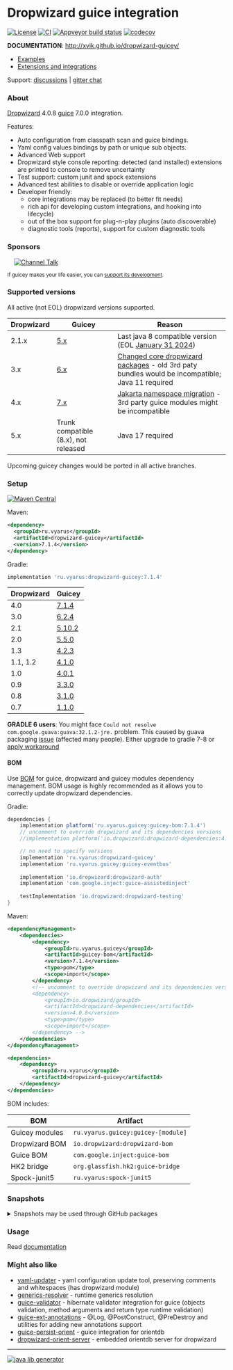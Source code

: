# Dropwizard guice integration
[![License](https://img.shields.io/badge/license-MIT-blue.svg?style=flat)](http://www.opensource.org/licenses/MIT)
[![CI](https://github.com/xvik/dropwizard-guicey/actions/workflows/CI.yml/badge.svg)](https://github.com/xvik/dropwizard-guicey/actions/workflows/CI.yml)
[![Appveyor build status](https://ci.appveyor.com/api/projects/status/github/xvik/dropwizard-guicey?svg=true&branch=master)](https://ci.appveyor.com/project/xvik/dropwizard-guicey/branch/master)
[![codecov](https://codecov.io/gh/xvik/dropwizard-guicey/branch/master/graph/badge.svg)](https://codecov.io/gh/xvik/dropwizard-guicey)

**DOCUMENTATION**: http://xvik.github.io/dropwizard-guicey/

* [Examples](https://github.com/xvik/dropwizard-guicey/tree/master/examples)
* [Extensions and integrations](https://github.com/xvik/dropwizard-guicey/)

Support: [discussions](https://github.com/xvik/dropwizard-guicey/discussions) | [gitter chat](https://gitter.im/xvik/dropwizard-guicey) 

### About 

[Dropwizard](http://dropwizard.io/) 4.0.8 [guice](https://github.com/google/guice) 7.0.0 integration.

Features:

* Auto configuration from classpath scan and guice bindings.
* Yaml config values bindings by path or unique sub objects.
* Advanced Web support
* Dropwizard style console reporting: detected (and installed) extensions are printed to console to remove uncertainty
* Test support: custom junit and spock extensions
* Advanced test abilities to disable or override application logic
* Developer friendly:
    - core integrations may be replaced (to better fit needs)
    - rich api for developing custom integrations, and hooking into lifecycle)
    - out of the box support for plug-n-play plugins (auto discoverable)
    - diagnostic tools (reports), support for custom diagnostic tools

### Sponsors

&nbsp;&nbsp;&nbsp;&nbsp;[![Channel Talk](dropwizard-guicey/src/doc/docs/img/sponsors/channel2.png)](https://channel.io "Channel Talk")

  
<sup>If guicey makes your life easier, you can [support its development](https://www.patreon.com/guicey).</sup>

### Supported versions

All active (not EOL) dropwizard versions supported. 

Dropwizard | Guicey                                                       | Reason
----------|--------------------------------------------------------------|-------
2.1.x| [5.x](https://github.com/xvik/dropwizard-guicey/tree/dw-2.1) | Last java 8 compatible version (EOL [January 31 2024](https://github.com/dropwizard/dropwizard/discussions/7880))
3.x | [6.x](https://github.com/xvik/dropwizard-guicey/tree/dw-3)   | [Changed core dropwizard packages](https://github.com/dropwizard/dropwizard/blob/release/3.0.x/docs/source/manual/upgrade-notes/upgrade-notes-3_0_x.rst) - old 3rd paty bundles would be incompatible; Java 11 required
4.x | [7.x](https://github.com/xvik/dropwizard-guicey/tree/dw-4)   | [Jakarta namespace migration](https://github.com/dropwizard/dropwizard/blob/release/4.0.x/docs/source/manual/upgrade-notes/upgrade-notes-4_0_x.rst) - 3rd party guice modules might be incompatible
5.x | Trunk compatible (8.x), not released                         | Java 17 required  

Upcoming guicey changes would be ported in all active branches.

### Setup

[![Maven Central](https://img.shields.io/maven-central/v/ru.vyarus/dropwizard-guicey.svg?style=flat)](https://maven-badges.herokuapp.com/maven-central/ru.vyarus/dropwizard-guicey)

Maven:

```xml
<dependency>
  <groupId>ru.vyarus</groupId>
  <artifactId>dropwizard-guicey</artifactId>
  <version>7.1.4</version>
</dependency>
```

Gradle:

```groovy
implementation 'ru.vyarus:dropwizard-guicey:7.1.4'
```

Dropwizard | Guicey
----------|---------
4.0| [7.1.4](http://xvik.github.io/dropwizard-guicey/7.1.4)
3.0| [6.2.4](http://xvik.github.io/dropwizard-guicey/6.2.4)
2.1| [5.10.2](http://xvik.github.io/dropwizard-guicey/5.10.2)
2.0| [5.5.0](http://xvik.github.io/dropwizard-guicey/5.5.0)
1.3| [4.2.3](http://xvik.github.io/dropwizard-guicey/4.2.3)
1.1, 1.2 | [4.1.0](http://xvik.github.io/dropwizard-guicey/4.1.0) 
1.0 | [4.0.1](http://xvik.github.io/dropwizard-guicey/4.0.1)
0.9 | [3.3.0](https://github.com/xvik/dropwizard-guicey/tree/dw-0.9)
0.8 | [3.1.0](https://github.com/xvik/dropwizard-guicey/tree/dw-0.8)
0.7 | [1.1.0](https://github.com/xvik/dropwizard-guicey/tree/dw-0.7)

**GRADLE 6 users**: You might face `Could not resolve com.google.guava:guava:32.1.2-jre.`
problem. This caused by guava packaging [issue](https://github.com/google/guava/issues/6612) (affected many people). 
Either upgrade to gradle 7-8 or [apply workaround](https://github.com/google/guava/issues/6612#issuecomment-1614992368)

#### BOM

Use [BOM](http://xvik.github.io/dropwizard-guicey/latest/extras/bom/) for guice, dropwizard and guicey modules dependency management.
BOM usage is highly recommended as it allows you to correctly update dropwizard dependencies.

Gradle:

```groovy
dependencies {
    implementation platform('ru.vyarus.guicey:guicey-bom:7.1.4')
    // uncomment to override dropwizard and its dependencies versions    
    //implementation platform('io.dropwizard:dropwizard-dependencies:4.0.8')

    // no need to specify versions
    implementation 'ru.vyarus:dropwizard-guicey'
    implementation 'ru.vyarus.guicey:guicey-eventbus'
   
    implementation 'io.dropwizard:dropwizard-auth'
    implementation 'com.google.inject:guice-assistedinject'   
    
    testImplementation 'io.dropwizard:dropwizard-testing'
}
```

Maven:

```xml      
<dependencyManagement>  
    <dependencies>
        <dependency>
            <groupId>ru.vyarus.guicey</groupId>
            <artifactId>guicey-bom</artifactId>
            <version>7.1.4</version>
            <type>pom</type>
            <scope>import</scope>
        </dependency> 
        <!-- uncomment to override dropwizard and its dependencies versions  
        <dependency>
            <groupId>io.dropwizard/groupId>
            <artifactId>dropwizard-dependencies</artifactId>
            <version>4.0.8</version>
            <type>pom</type>
            <scope>import</scope>
        </dependency> -->                 
    </dependencies>
</dependencyManagement>

<dependencies>
    <dependency>
        <groupId>ru.vyarus</groupId>
        <artifactId>dropwizard-guicey</artifactId>
    </dependency>
</dependencies>
```

BOM includes:

BOM           | Artifact
--------------|-------------------------
Guicey modules | `ru.vyarus.guicey:guicey-[module]`
Dropwizard BOM | `io.dropwizard:dropwizard-bom`
Guice BOM | `com.google.inject:guice-bom`
HK2 bridge | `org.glassfish.hk2:guice-bridge`
Spock-junit5 | `ru.vyarus:spock-junit5`


### Snapshots

<details>
      <summary>Snapshots may be used through GitHub packages</summary>

WARNING: Accessing GitHub package requires [GitHub authorization](https://docs.github.com/en/enterprise-cloud@latest/packages/working-with-a-github-packages-registry/working-with-the-gradle-registry#authenticating-to-github-packages)!

Read the [detailed guide](https://blog.vyarus.ru/using-github-packages-in-gradle-and-maven-projects) for token creation

An actual published version could be seen on [package page](https://github.com/xvik/dropwizard-guicey/packages/2340608)
 

For [Gradle](https://docs.github.com/en/enterprise-cloud@latest/packages/working-with-a-github-packages-registry/working-with-the-gradle-registry):

* Add GitHub repository in build.gradle:

    ```groovy
    repositories {
        maven {
            url  = 'https://maven.pkg.github.com/xvik/dropwizard-guicey'
            credentials {
                username = findProperty('gpr.user') ?: System.getenv("USERNAME")
                password = findProperty('gpr.key') ?: System.getenv("TOKEN")
            }
        }
    }
    ```
    
    or in settings.gradle:
    
    ```groovy
    dependencyResolutionManagement {
        repositories {
            mavenCentral()
            maven {
                url  = 'https://maven.pkg.github.com/xvik/dropwizard-guicey'
                credentials {
                    username = settings.ext.find('gpr.user') ?: System.getenv("USERNAME")
                    password = settings.ext.find('gpr.key') ?: System.getenv("TOKEN")
                }
            }
        }
    }
    ```

* In global gradle file `~/.gradle/gradle.properties` add
    ```
    gpr.user=<your github user name>
    gpr.key=<your github password or classic token>
    ```                                            
    (or credentials must be declared in environment: USERNAME/TOKEN (more usable for CI))
    Read [personal access tokens creation guide](https://docs.github.com/en/enterprise-cloud@latest/authentication/keeping-your-account-and-data-secure/managing-your-personal-access-tokens#creating-a-personal-access-token-classic)
    Note that token needs only "package/read" permission
* Use a snapshot version (as usual):
    ```groovy
    dependencies {
        implementation 'ru.vyarus:dropwizard-guicey:8.0.0-SNAPSHOT'
    }
    ```
* If there would be problems loading the latest snapshot, change cache policy:
    ```groovy
    configurations.all {
        resolutionStrategy.cacheChangingModulesFor 0, 'seconds'
    }   
    ```

For [Maven](https://docs.github.com/en/packages/working-with-a-github-packages-registry/working-with-the-apache-maven-registry),

* Add credentials into ~/.m2/settings.xml:
    ```xml
    <settings xmlns="http://maven.apache.org/SETTINGS/1.0.0"
              xmlns:xsi="http://www.w3.org/2001/XMLSchema-instance"
              xsi:schemaLocation="http://maven.apache.org/SETTINGS/1.0.0
                          http://maven.apache.org/xsd/settings-1.0.0.xsd">            
    
        <servers>
            <server>
                <id>github</id>
                <username>USERNAME</username>
                <password>TOKEN</password>
            </server>
        </servers>
    </settings>  
    ```
  (where USERNAME- github username and TOKEN - [classic token with packages:read permission](https://docs.github.com/en/enterprise-cloud@latest/authentication/keeping-your-account-and-data-secure/managing-your-personal-access-tokens#creating-a-personal-access-token-classic))
* Add repository (in project or using profile in settings.xml)
  ```xml
  <repositories>    
    <repository>
          <id>github</id>
          <url>https://maven.pkg.github.com/xvik/dropwizard-guicey</url>
          <snapshots>
              <enabled>true</enabled>
          </snapshots>
      </repository>
  </repositories>
  ```            
  (repository name MUST be the same as declared server)

* Use dependency
    ```xml
    <dependencies>
        <dependency>
            <groupId>ru.vyarus</groupId>
            <artifactId>dropwizard-guicey</artifactId>
            <version>8.0.0-SNAPSHOT</version>
        </dependency>
    </dependencies>
    ```     

</details> 

### Usage

Read [documentation](http://xvik.github.io/dropwizard-guicey/)

### Might also like

* [yaml-updater](https://github.com/xvik/yaml-updater) - yaml configuration update tool, preserving comments and whitespaces (has dropwizard module)
* [generics-resolver](https://github.com/xvik/generics-resolver) - runtime generics resolution
* [guice-validator](https://github.com/xvik/guice-validator) - hibernate validator integration for guice 
(objects validation, method arguments and return type runtime validation)
* [guice-ext-annotations](https://github.com/xvik/guice-ext-annotations) - @Log, @PostConstruct, @PreDestroy and
utilities for adding new annotations support
* [guice-persist-orient](https://github.com/xvik/guice-persist-orient) - guice integration for orientdb
* [dropwizard-orient-server](https://github.com/xvik/dropwizard-orient-server) - embedded orientdb server for dropwizard

---
[![java lib generator](http://img.shields.io/badge/Powered%20by-%20Java%20lib%20generator-green.svg?style=flat-square)](https://github.com/xvik/generator-lib-java)
